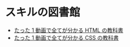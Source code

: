 # スキルの図書館

- [たった 1 動画で全てが分かる HTML の教科書](https://www.youtube.com/watch?v=HX3sOdy0oHs)
- [たった 1 動画で全てが分かる CSS の教科書](https://www.youtube.com/watch?v=h5xxHuvYy_I)
